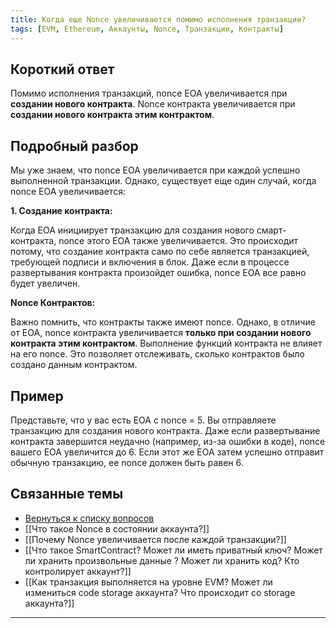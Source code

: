 ```yaml
---
title: Когда еще Nonce увеличивается помимо исполнения транзакции?
tags: [EVM, Ethereum, Аккаунты, Nonce, Транзакции, Контракты]
---
```


## Короткий ответ

Помимо исполнения транзакций, nonce EOA увеличивается при **создании нового контракта**. Nonce контракта увеличивается при **создании нового контракта этим контрактом**.


## Подробный разбор

Мы уже знаем, что nonce EOA увеличивается при каждой успешно выполненной транзакции. Однако, существует еще один случай, когда nonce EOA увеличивается:

**1. Создание контракта:**

Когда EOA инициирует транзакцию для создания нового смарт-контракта, nonce этого EOA также увеличивается.  Это происходит потому, что создание контракта само по себе является транзакцией, требующей подписи и включения в блок.  Даже если в процессе развертывания контракта произойдет ошибка, nonce EOA все равно будет увеличен.

**Nonce Контрактов:**

Важно помнить, что контракты также имеют nonce.  Однако, в отличие от EOA, nonce контракта увеличивается **только при создании нового контракта этим контрактом**.  Выполнение функций контракта не влияет на его nonce.  Это позволяет отслеживать, сколько контрактов было создано данным контрактом.  


## Пример

Представьте, что у вас есть EOA с nonce = 5.  Вы отправляете транзакцию для создания нового контракта.  Даже если развертывание контракта завершится неудачно (например, из-за ошибки в коде), nonce вашего EOA увеличится до 6.   Если этот же EOA затем успешно отправит обычную транзакцию,  ее nonce должен быть равен 6.


## Связанные темы

* [Вернуться к списку вопросов](4.%20Список%20вопросов.md)
* [[Что такое Nonce в состоянии аккаунта?]]
* [[Почему Nonce увеличивается после каждой транзакции?]]
* [[Что такое SmartContract? Может ли иметь приватный ключ? Может ли хранить произвольные данные ? Может ли хранить код? Кто контролирует аккаунт?]]
* [[Как транзакция выполняется на уровне EVM? Может ли измениться code storage аккаунта? Что происходит со storage аккаунта?]]


---
